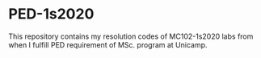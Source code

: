 # PED-1s2020
This repository contains my resolution codes of MC102-1s2020 labs from when I fulfill PED requirement of MSc. program at Unicamp. 
